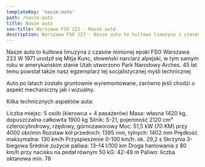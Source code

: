 ```yaml
---
templateKey: 'nasze-auto'
path: /nasze-auto
title: Nasze auto
seo-title: Warszawa FSO 223 - Nasze auto
description: Warszawa FSO 223 - Nasze auto to kultowa limuzyna z czasów minionej epoki
---
```

Nasze auto to kultowa limuzyna z czasów minionej epoki FSO Warszawa 223
W 1971 urodził się Mitja Kunc, słoweński narciarz alpejski, w tym samym roku w amerykańskim stanie Utah utworzono Park Narodowy Arches. 45 lat temu powstał także nasz egzemplarz tej socjalistycznej myśli technicznej

Auto po latach zostało gruntownie wyremontowane, zarówno jeśli chodzi o aspekt mechaniczny jak i wizualny.

Kilka technicznych aspektów auta:

Liczba miejsc: 5 osób (kierowca + 4 pasażerów)
Masa: własna 1420 kg, dopuszczalna całkowita 1900 kg
Silnik: S-21, pojemność 2120 cm³ czterocylindrowy, rzędowy, górnozaworowy
Moc: 51,5 kW (70 KM) przy 4000 obr/min
Rozstaw kół przednich: 1395 mm, tylnych: 1402 mm
Prędkość maksymalna: 130 km/h
Przyspieszenie 0-100 km/h: ok. 29,2 s
Skrzynia 3-biegowa
Średnie zużycie paliwa: 13–14 l/100 km
Droga hamowania z 80 km/h przy nacisku na pedał równym 50 kG: 42-49 m
Paliwo: liczba oktanowa min. 78
